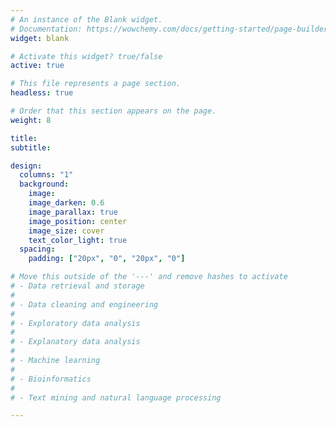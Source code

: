 ```yaml
---
# An instance of the Blank widget.
# Documentation: https://wowchemy.com/docs/getting-started/page-builder/
widget: blank

# Activate this widget? true/false
active: true

# This file represents a page section.
headless: true

# Order that this section appears on the page.
weight: 8

title:  
subtitle: 

design:
  columns: "1"
  background:
    image: 
    image_darken: 0.6
    image_parallax: true
    image_position: center
    image_size: cover
    text_color_light: true
  spacing:
    padding: ["20px", "0", "20px", "0"]

# Move this outside of the '---' and remove hashes to activate
# - Data retrieval and storage
# 
# - Data cleaning and engineering
# 
# - Exploratory data analysis
# 
# - Explanatory data analysis
# 
# - Machine learning
# 
# - Bioinformatics 
# 
# - Text mining and natural language processing

---
```




